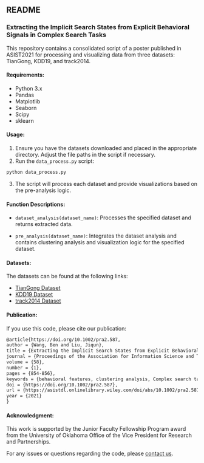 ## README

### Extracting the Implicit Search States from Explicit Behavioral Signals in Complex Search Tasks

This repository contains a consolidated script of a poster published in ASIST2021 for processing and visualizing data from three datasets: TianGong, KDD19, and track2014.

#### Requirements:

- Python 3.x
- Pandas
- Matplotlib
- Seaborn
- Scipy
- sklearn

#### Usage:

1. Ensure you have the datasets downloaded and placed in the appropriate directory. Adjust the file paths in the script if necessary.
2. Run the `data_process.py` script:

```bash
python data_process.py
```

3. The script will process each dataset and provide visualizations based on the pre-analysis logic.

#### Function Descriptions:

- `dataset_analysis(dataset_name)`: Processes the specified dataset and returns extracted data.

- `pre_analysis(dataset_name)`: Integrates the dataset analysis and contains clustering analysis and visualization logic for the specified dataset.

#### Datasets:

The datasets can be found at the following links:

- [TianGong Dataset](http://www.thuir.cn/tiangong-ss-fsd/)
- [KDD19 Dataset](http://www.thuir.cn/KDD19-UserStudyDataset/)
- [track2014 Dataset](https://trec.nist.gov/data/session2014.html)

#### Publication:

If you use this code, please cite our publication:

```latex
@article{https://doi.org/10.1002/pra2.587,
author = {Wang, Ben and Liu, Jiqun},
title = {Extracting the Implicit Search States from Explicit Behavioral Signals in Complex Search Tasks},
journal = {Proceedings of the Association for Information Science and Technology},
volume = {58},
number = {1},
pages = {854-856},
keywords = {behavioral features, clustering analysis, Complex search task, task state},
doi = {https://doi.org/10.1002/pra2.587},
url = {https://asistdl.onlinelibrary.wiley.com/doi/abs/10.1002/pra2.587},
year = {2021}
}
```

#### Acknowledgment:

This work is supported by the Junior Faculty Fellowship Program award from the University of Oklahoma Office of the Vice President for Research and Partnerships.



For any issues or questions regarding the code, please [contact us](mailto:benw@ou.edu). 
